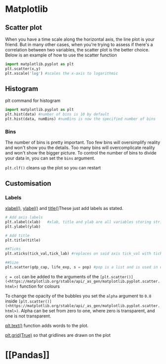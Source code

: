 # Matplotlib

## Scatter plot

When you have a time scale along the horizontal axis, the line plot is your friend. But in many other cases, when you're trying to assess if there's a correlation between two variables, the scatter plot is the better choice. Below is an example of how to use the scatter function

```python
import matplotlib.pyplot as plt
plt.scatter(x,y)
plt.xscale('log') #scales the x-axis to logarithmic
```

## Histogram

plt command for histogram

```python
import matplotlib.pyplot as plt
plt.hist(data) #number of bins is 10 by default
plt.hist(data, numBins) #numBins is now the specified number of bins
```

### Bins

The number of bins is pretty important. Too few bins will oversimplify reality and won't show you the details. Too many bins will overcomplicate reality and won't show the bigger picture. To control the number of bins to divide your data in, you can set the `bins` argument.

`plt.clf()` cleans up the plot so you can restart

## Customisation

### Labels

[xlabel()](<https://matplotlib.org/stable/api/_as_gen/matplotlib.pyplot.xlabel.html>), [ylabel()](<https://matplotlib.org/stable/api/_as_gen/matplotlib.pyplot.ylabel.html>)  and [title()](<https://matplotlib.org/stable/api/_as_gen/matplotlib.pyplot.title.html>)These just add labels as stated.

```python
# Add axis labels
plt.xlabel(xlab)   #xlab, title and ylab are all variables storing strings
plt.ylabel(ylab)

# Add title
plt.title(title)

##Ticks
plt.xticks(tick_val,tick_lab) #replaces on said axis tick_val with tick_lab

##Size
plt.scatter(gdp_cap, life_exp, s = pop) #pop is a list and is used in defining the size parameter in the scatter plot
```

`c = col` can be added to the arguments of the `[plt.scatter()](<https://matplotlib.org/stable/api/_as_gen/matplotlib.pyplot.scatter.html>)` function for colours

To change the opacity of the bubbles you set the `alpha` argument to `0.8` inside `[plt.scatter()](<https://matplotlib.org/stable/api/_as_gen/matplotlib.pyplot.scatter.html>)`. Alpha can be set from zero to one, where zero is transparent, and one is not transparent.

[plt.text()](<https://matplotlib.org/stable/api/_as_gen/matplotlib.pyplot.text.html>) function adds words to the plot.

[plt.grid(True)](<https://matplotlib.org/stable/api/_as_gen/matplotlib.pyplot.grid.html>) so that gridlines are drawn on the plot

# [[Pandas]]
